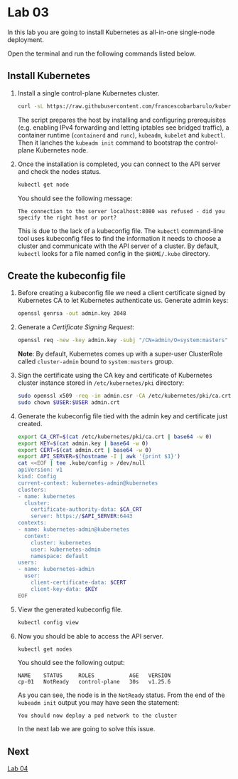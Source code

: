 # Lab 03

In this lab you are going to install Kubernetes as all-in-one single-node deployment.

Open the terminal and run the following commands listed below.

## Install Kubernetes

1. Install a single control-plane Kubernetes cluster.

    ```sh
    curl -sL https://raw.githubusercontent.com/francescobarbarulo/kubernetes-starter-pack/main/scripts/k8s-no-cni-install.sh | sh
    ```

    The script prepares the host by installing and configuring prerequisites (e.g. enabling IPv4 forwarding and letting iptables see bridged traffic), a container runtime (`containerd` and `runc`), `kubeadm`, `kubelet` and `kubectl`.
    Then it lanches the `kubeadm init` command to bootstrap the control-plane Kubernetes node.

2. Once the installation is completed, you can connect to the API server and check the nodes status.

    ```sh
    kubectl get node
    ```

    You should see the following message:

    ```plaintext
    The connection to the server localhost:8080 was refused - did you specify the right host or port?
    ```

    This is due to the lack of a kubeconfig file. The `kubectl` command-line tool uses kubeconfig files to find the information it needs to choose a cluster and communicate with the API server of a cluster.
    By default, `kubectl` looks for a file named config in the `$HOME/.kube` directory.

## Create the kubeconfig file

1. Before creating a kubeconfig file we need a client certificate signed by Kubernetes CA to let Kubernetes authenticate us. Generate admin keys:

    ```sh
    openssl genrsa -out admin.key 2048
    ```

2. Generate a _Certificate Signing Request_:

    ```sh
    openssl req -new -key admin.key -subj "/CN=admin/O=system:masters" -out admin.csr
    ```

    **Note**: By default, Kubernetes comes up with a super-user ClusterRole called `cluster-admin` bound to `system:masters` group. 

3. Sign the certificate using the CA key and certificate of Kubernetes cluster instance stored in `/etc/kubernetes/pki` directory:
    ```sh
    sudo openssl x509 -req -in admin.csr -CA /etc/kubernetes/pki/ca.crt -CAkey /etc/kubernetes/pki/ca.key -CAcreateserial -out admin.crt
    sudo chown $USER:$USER admin.crt
    ```

4. Generate the kubeconfig file tied with the admin key and certificate just created.

    ```sh
    export CA_CRT=$(cat /etc/kubernetes/pki/ca.crt | base64 -w 0)
    export KEY=$(cat admin.key | base64 -w 0)
    export CERT=$(cat admin.crt | base64 -w 0)
    export API_SERVER=$(hostname -I | awk '{print $1}')
    cat <<EOF | tee .kube/config > /dev/null
    apiVersion: v1
    kind: Config
    current-context: kubernetes-admin@kubernetes
    clusters:
    - name: kubernetes
      cluster:
        certificate-authority-data: $CA_CRT
        server: https://$API_SERVER:6443
    contexts:
    - name: kubernetes-admin@kubernetes
      context:
        cluster: kubernetes
        user: kubernetes-admin
        namespace: default
    users:
    - name: kubernetes-admin
      user:
        client-certificate-data: $CERT
        client-key-data: $KEY
    EOF
    ```

5. View the generated kubeconfig file.

    ```sh
    kubectl config view
    ```

6. Now you should be able to access the API server.

    ```sh
    kubectl get nodes
    ```

    You should see the following output:

    ```plaintext
    NAME    STATUS     ROLES           AGE   VERSION
    cp-01   NotReady   control-plane   30s   v1.25.6
    ```

    As you can see, the node is in the `NotReady` status. From the end of the `kubeadm init` output you may have seen the statement:

    ```plaintext
    You should now deploy a pod network to the cluster
    ```

    In the next lab we are going to solve this issue.

## Next

[Lab 04](./lab04.md)